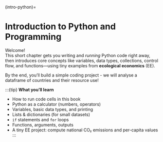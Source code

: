 (intro-python)=
# Introduction to Python and Programming

Welcome!  
This short chapter gets you writing and *running* Python code right away, then introduces core concepts like variables, data types, collections, control flow, and functions—using tiny examples from **ecological economics** (EE).

By the end, you’ll build a simple coding project - we will analyse a dataframe of countries and their resource use!

:::{tip}
**What you’ll learn**
- How to run code cells in this book
- Python as a calculator (numbers, operators)
- Variables, basic data types, and printing
- Lists & dictionaries (for small datasets)
- `if` statements and `for` loops
- Functions, arguments, outputs
- A tiny EE project: compute national CO₂ emissions and per-capita values
:::

